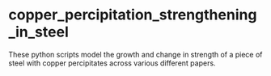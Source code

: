 # copper_percipitation_strengthening_in_steel
These python scripts model the growth and change in strength of a piece of steel with copper percipitates across various different papers.
